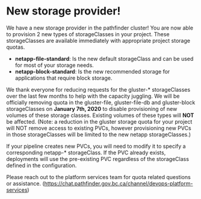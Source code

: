 # New storage provider!

We have a new storage provider in the pathfinder cluster!  You are now able to provision 2 new types of storageClasses in your project.  These storageClasses are available immediately with appropriate project storage quotas.

- **netapp-file-standard**: Is the new default storageClass and can be used for most of your storage needs.
- **netapp-block-standard**: Is the new recommended storage for applications that require block storage.

We thank everyone for reducing requests for the gluster-* storageClasses over the last few months to help with the capacity juggling.  We will be officially removing quota in the gluster-file, gluster-file-db and gluster-block storageClasses on **January 7th, 2020** to disable provisioning of new volumes of these storage classes.  Existing volumes of these types will **NOT** be affected.  (Note: a reduction in the gluster storage quota for your project will NOT remove access to existing PVCs, however provisioning new PVCs in those storageClasses will be limited to the new netapp storageClasses.)

If your pipeline creates new PVCs, you will need to modify it to specify a corresponding netapp-* storageClass.  If the PVC already exists, deployments will use the pre-existing PVC regardless of the storageClass defined in the configuration.

Please reach out to the platform services team for quota related questions or assistance.  (https://chat.pathfinder.gov.bc.ca/channel/devops-platform-services)
